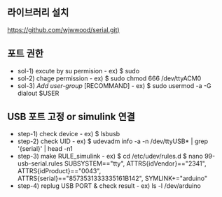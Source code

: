 
## 라이브러리 설치
[https://github.com/wjwwood/serial.git)](https://github.com/wjwwood/serial.git)

## 포트 권한
 * sol-1) excute by su permision
        - ex) $ sudo
 * sol-2) chage permission
        - ex) $ sudo chmod 666 /dev/ttyACM0
 * sol-3) *Add user-group* [RECOMMAND]
        - ex) $ sudo usermod -a -G dialout $USER



## USB 포트 고정 or simulink 연결
 * step-1) check device
         - ex) $ lsbusb
 * step-2) check UID
         - ex) $ udevadm info -a -n /dev/ttyUSB* | grep '{serial}' | head -n1
 * step-3) make RULE_simulink
         - ex) $ cd /etc/udev/rules.d
               $ nano 99-usb-serial.rules
                 SUBSYSTEM=="tty", ATTRS{idVendor}=="2341", ATTRS{idProduct}=="0043", ATTRS{serial}=="8573531333335161B142", SYMLINK+="arduino"
 * step-4) replug USB PORT & check result
         - ex) ls -l /dev/arduino

